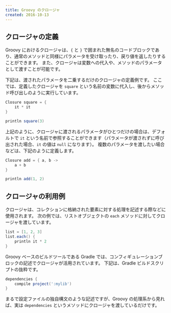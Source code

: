 ```yaml
---
title: Groovy のクロージャ
created: 2016-10-13
---
```


クロージャの定義
----

Groovy におけるクロージャは、`{` と `}` で囲まれた無名のコードブロックであり、通常のメソッドと同様にパラメータを受け取ったり、戻り値を返したりすることができます。
また、クロージャは変数への代入や、メソッドのパラメータとして渡すことが可能です。

下記は、渡されたパラメータを二乗するだけのクロージャの定義例です。
ここでは、定義したクロージャを `square` という名前の変数に代入し、後からメソッド呼び出しのように実行しています。

```groovy
Closure square = {
    it * it
}

println square(3)
```

上記のように、クロージャに渡されるパラメータがひとつだけの場合は、デフォルトで `it` という名前で参照することができます（パラメータが渡されずに呼び出された場合、`it` の値は `null` になります）。
複数のパラメータを渡したい場合などは、下記のように定義します。

```groovy
Closure add = { a, b ->
    a + b
}

println add(1, 2)
```

クロージャの利用例
----

クロージャは、コレクションに格納された要素に対する処理を記述する際などに使用されます。
次の例では、リストオブジェクトの `each` メソッドに対してクロージャを渡しています。

```groovy
list = [1, 2, 3]
list.each() {
    println it * 2
}
```

Groovy ベースのビルドツールである Gradle では、コンフィギュレーションブロックの記述でクロージャが活用されています。
下記は、Gradle ビルドスクリプトの抜粋です。

```groovy
dependencies {
    compile project(':mylib')
}
```

まるで設定ファイルの独自構文のような記述ですが、Groovy の処理系から見れば、実は `dependencies` というメソッドにクロージャを渡しているだけです。

